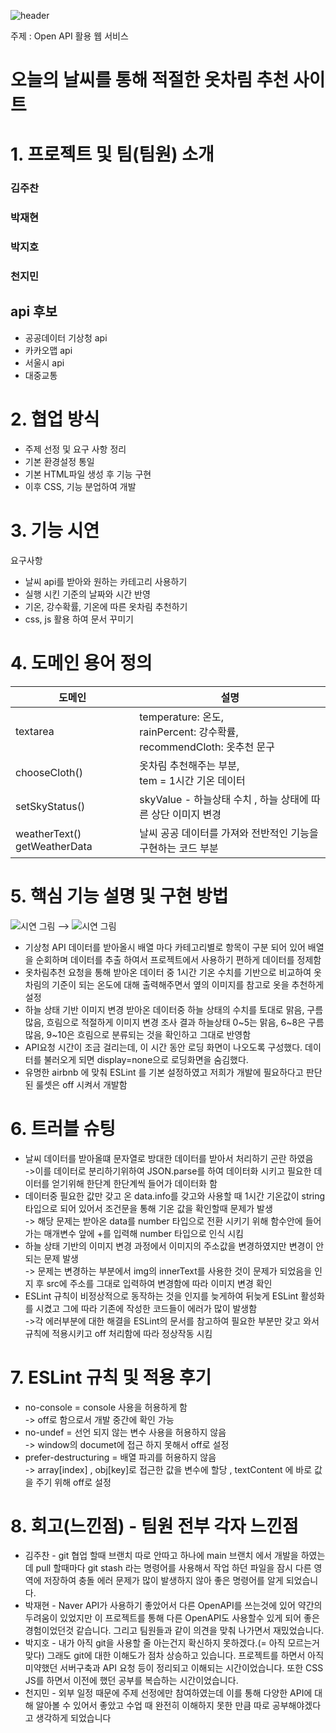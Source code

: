 ![header](https://capsule-render.vercel.app/api?type=waving&color=auto&height=300&section=header&text=Check%20Weather&fontSize=90)


주제 : Open API 활용 웹 서비스

# 오늘의 날씨를 통해 적절한 옷차림 추천 사이트

# 1. 프로젝트 및 팀(팀원) 소개
### 김주찬
### 박재현
### 박지호
### 천지민

## api 후보
- 공공데이터 기상청 api
- 카카오맵 api
- 서울시 api
- 대중교통

# 2. 협업 방식
- 주제 선정 및 요구 사항 정리
- 기본 환경설정 통일
- 기본 HTML파일 생성 후 기능 구현
- 이후 CSS, 기능 분업하여 개발
  
# 3. 기능 시연
요구사항
- 날씨 api를 받아와 원하는 카테고리 사용하기
- 실행 시킨 기준의 날짜와 시간 반영
- 기온, 강수확률, 기온에 따른 옷차림 추천하기
- css, js 활용 하여 문서 꾸미기

# 4. 도메인 용어 정의
| 도메인 | 설명 |
| --------- | --------------------------------------------------------------- |
| textarea |  temperature: 온도,<br /> rainPercent: 강수확률,<br /> recommendCloth: 옷추천 문구 |
| chooseCloth() | 옷차림 추천해주는 부분,<br />tem = 1시간 기온 데이터 |
| setSkyStatus() | skyValue - 하늘상태 수치 , 하늘 상태에 따른 상단 이미지 변경 |
| weatherText() getWeatherData | 날씨 공공 데이터를 가져와 전반적인 기능을 구현하는 코드 부분 |
 
# 5. 핵심 기능 설명 및 구현 방법
![시연 그림](./image(1).png)   -->   ![시연 그림](./desktop/image.png)


- 기상청 API 데이터를 받아올시 배열 마다 카테고리별로 항목이 구분 되어 있어 배열을 순회하며
데이터를 추출 하여서 프로젝트에서 사용하기 편하게 데이터를 정제함
- 옷차림추천
요청을 통해 받아온 데이터 중 1시간 기온 수치를 기반으로 비교하여 옷차림의 기준이 되는 온도에 대해 출력해주면서
옆의 이미지를 참고로 옷을 추천하게 설정
- 하늘 상태 기반 이미지 변경
받아온 데이터중 하늘 상태의 수치를 토대로 맑음, 구름많음, 흐림으로 적절하게 이미지 변경
조사 결과 하늘상태 0~5는 맑음, 6~8은 구름많음, 9~10은 흐림으로 분류되는 것을 확인하고 그대로 반영함
- API요청 시간이 조금 걸리는데, 이 시간 동안 로딩 화면이 나오도록 구성했다. 데이터를 불러오게 되면 display=none으로 로딩화면을 숨김했다.
- 유명한 airbnb 에 맞춰 ESLint 를 기본 설정하였고 저희가 개발에 필요하다고 판단된 룰셋은 off 시켜서 개발함


# 6. 트러블 슈팅
- 날씨 데이터를 받아올떄 문자열로 방대한 데이터를 받아서 처리하기 곤란 하였음<br />
 ->이를 데이터로 분리하기위하여 JSON.parse를 하여 데이터화 시키고 필요한 데이터를 얻기위해 한단계 한단계씩 들어가 데이터화 함
- 데이터중 필요한 값만 갖고 온 data.info를 갖고와 사용할 때 1시간 기온값이 string타입으로 되어 있어서 조건문을 통해 기온 값을
확인할때 문제가 발생<br />
 -> 해당 문제는 받아온 data를 number 타입으로 전환 시키기 위해 함수안에 들어가는 매개변수 앞에 +를 입력해
number 타입으로 인식 시킴
- 하늘 상태 기반의 이미지 변경 과정에서 이미지의 주소값을 변경하였지만 변경이 안되는 문제 발생<br />
 -> 문제는 변경하는 부분에서 img의 innerText를 사용한 것이 문제가 되었음을 인지 후 src에 주소를 그대로 입력하여 변경함에 따라 이미지 변경 확인
- ESLint 규칙이 비정상적으로 동작하는 것을 인지를 늦게하여 뒤늦게 ESLint 활성화를 시켰고 그에 따라 기존에 작성한 코드들이 에러가 많이 발생함<br />
 ->각 에러부분에 대한 해결을 ESLint의 문서를 참고하여 필요한 부분만 갖고 와서 규칙에 적용시키고 off 처리함에 따라 정상작동 시킴
  
# 7.  ESLint 규칙 및 적용 후기
-  no-console = console 사용을 허용하게 함 <br />
 -> off로 함으로서 개발 중간에 확인 가능
-  no-undef = 선언 되지 않는 변수 사용을 허용하지 않음 <br />
 -> window의 documet에 접근 하지 못해서 off로 설정
- prefer-destructuring = 배열 파괴를 허용하지 않음 <br />
 -> array[index] , obj[key]로 접근한 값을 변수에 할당 , textContent 에 바로 값을 주기 위해 off로 설정
  
# 8. 회고(느낀점) - 팀원 전부 각자 느낀점
- 김주찬 - git 협업 할때 브랜치 따로 안따고 하나에 main 브랜치 에서 개발을 하였는데 pull 할때마다 git stash 라는 명령어를 사용해서 작업 하던 파일을
잠시 다른 영역에 저장하여 충돌 에러 문제가 많이 발생하지 않아 좋은 명령어를 알게 되었습니다.
- 박재현 - Naver API가 사용하기 좋았어서 다른 OpenAPI를 쓰는것에 있어 약간의 두려움이 있었지만 이 프로젝트를 통해 다른 OpenAPI도 사용할수 있게
되어 좋은 경험이었던것 같습니다. 그리고 팀원들과 같이 의견을 맞춰 나가면서 재밌었습니다.
- 박지호 - 내가 아직 git을 사용할 줄 아는건지 확신하지 못하겠다.(= 아직 모르는거 맞다) 그래도 git에 대한 이해도가 점차 상승하고 있습니다.
프로젝트를 하면서 아직 미약했던 서버구축과 API 요청 등이 정리되고 이해되는 시간이었습니다. 또한 CSS JS를 하면서 이전에 했던 공부를 복습하는 시간이었습니다.
- 천지민 - 외부 일정 때문에 주제 선정에만 참여하였는데 이를 통해 다양한 API에 대해 알아볼 수 있어서 좋았고 수업 때 완전히 이해하지 못한 만큼 따로 공부해야겠다고 생각하게 되었습니다





